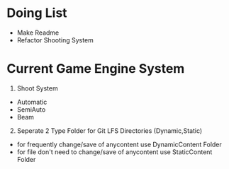 # Doing List
* Make Readme
* Refactor Shooting System
# Current Game Engine System
1. Shoot System
* Automatic 
* SemiAuto
* Beam
2. Seperate 2 Type Folder for Git LFS Directories (Dynamic,Static)
* for frequently change/save of anycontent use DynamicContent Folder
* for file don't need to change/save of anycontent use StaticContent Folder    
